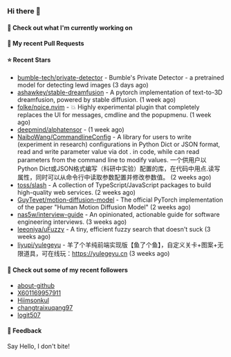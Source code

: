 ### Hi there 👋

#### 👷 Check out what I'm currently working on

#### 🔨 My recent Pull Requests


#### ⭐ Recent Stars

- [bumble-tech/private-detector](https://github.com/bumble-tech/private-detector) - Bumble&#39;s Private Detector - a pretrained model for detecting lewd images (3 days ago)
- [ashawkey/stable-dreamfusion](https://github.com/ashawkey/stable-dreamfusion) - A pytorch implementation of text-to-3D dreamfusion, powered by stable diffusion. (1 week ago)
- [folke/noice.nvim](https://github.com/folke/noice.nvim) - 💥 Highly experimental plugin that completely replaces the UI for messages, cmdline and the popupmenu. (1 week ago)
- [deepmind/alphatensor](https://github.com/deepmind/alphatensor) -  (1 week ago)
- [NaiboWang/CommandlineConfig](https://github.com/NaiboWang/CommandlineConfig) - A library for users to write (experiment in research) configurations in Python Dict or JSON format, read and write parameter value via dot . in code, while can read parameters from the command line to modify values. 一个供用户以Python Dict或JSON格式编写（科研中实验）配置的库，在代码中用点.读写属性，同时可以从命令行中读取参数配置并修改参数值。 (2 weeks ago)
- [toss/slash](https://github.com/toss/slash) - A collection of TypeScript/JavaScript packages to build high-quality web services. (2 weeks ago)
- [GuyTevet/motion-diffusion-model](https://github.com/GuyTevet/motion-diffusion-model) - The official PyTorch implementation of the paper &#34;Human Motion Diffusion Model&#34; (2 weeks ago)
- [nas5w/interview-guide](https://github.com/nas5w/interview-guide) - An opinionated, actionable guide for software engineering interviews. (3 weeks ago)
- [leeoniya/uFuzzy](https://github.com/leeoniya/uFuzzy) - A tiny, efficient fuzzy search that doesn&#39;t suck (3 weeks ago)
- [liyupi/yulegeyu](https://github.com/liyupi/yulegeyu) - 羊了个羊纯前端实现版【鱼了个鱼】，自定义关卡&#43;图案&#43;无限道具，可在线玩：https://yulegeyu.cn (3 weeks ago)

#### 👯 Check out some of my recent followers

- [about-github](https://github.com/about-github)
- [X601169957911](https://github.com/X601169957911)
- [Hiimsonkul](https://github.com/Hiimsonkul)
- [changtraixuqang97](https://github.com/changtraixuqang97)
- [logit507](https://github.com/logit507)

#### 💬 Feedback

Say Hello, I don't bite!